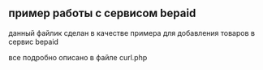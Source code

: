 ## пример работы с сервисом bepaid

данный файлик сделан в качестве примера для добавления товаров  в сервис bepaid

все подробно описано в файле curl.php